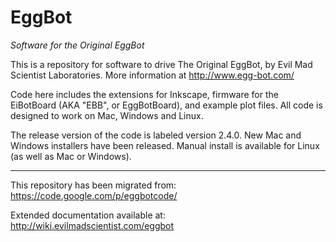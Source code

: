 EggBot
======

*_Software for the Original EggBot_*

This is a repository for software to drive The Original EggBot, by Evil Mad Scientist Laboratories. More information at http://www.egg-bot.com/

Code here includes the extensions for Inkscape, firmware for the EiBotBoard (AKA "EBB", or EggBotBoard), and example plot files. All code is designed to work on Mac, Windows and Linux.

The release version of the code is labeled version 2.4.0. New Mac and Windows installers have been released. Manual install is available for Linux (as well as Mac or Windows).


----

This repository has been migrated from: https://code.google.com/p/eggbotcode/

Extended documentation available at: http://wiki.evilmadscientist.com/eggbot

